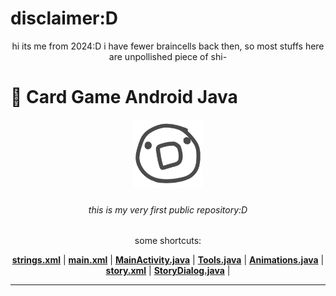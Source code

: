 # disclaimer:D
<p align="center">
    hi its me from 2024:D
    i have fewer braincells back then, so most stuffs here are unpollished piece of shi-
  </p>

# :hocho: Card Game Android Java
<div align="center" >
    <img src="./app/src/main/res/drawable/app_icon.png" alt="Logo" width="110" height="110">
  </div>
  <h3>
 
  </h3>
   <h6>
  <p align="center">
    this is my very first public repository:D
  </p>
  </h6>
  <p align="center">
  some shortcuts:
  </p>

<p align="center">
<strong><a href="./app/src/main/res/values/strings.xml">strings.xml</a></strong>
|
<strong><a href="./app/src/main/res/layout/main.xml">main.xml</a></strong>
|
<strong><a href="./app/src/main/java/imo/card/gametest/MainActivity.java">MainActivity.java</a></strong>
|
<strong><a href="./app/src/main/java/imo/card/gametest/Tools.java">Tools.java</a></strong>
|
<strong><a href="./app/src/main/java/imo/card/gametest/Animations.java">Animations.java</a></strong>
|
<strong><a href="./app/src/main/res/layout/story.xml">story.xml</a></strong>
|
<strong><a href="./app/src/main/java/imo/card/gametest/StoryDialog.java">StoryDialog.java</a></strong>
|
</p>

----
